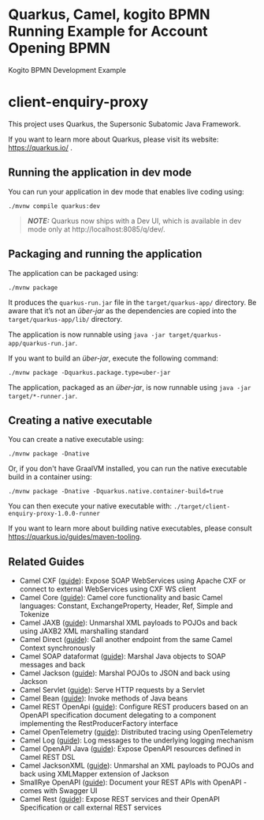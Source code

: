 # Quarkus, Camel, kogito BPMN Running Example for Account Opening BPMN
Kogito BPMN Development Example


# client-enquiry-proxy

This project uses Quarkus, the Supersonic Subatomic Java Framework.

If you want to learn more about Quarkus, please visit its website: https://quarkus.io/ .

## Running the application in dev mode

You can run your application in dev mode that enables live coding using:
```shell script
./mvnw compile quarkus:dev
```

> **_NOTE:_**  Quarkus now ships with a Dev UI, which is available in dev mode only at http://localhost:8085/q/dev/.

## Packaging and running the application

The application can be packaged using:
```shell script
./mvnw package
```
It produces the `quarkus-run.jar` file in the `target/quarkus-app/` directory.
Be aware that it’s not an _über-jar_ as the dependencies are copied into the `target/quarkus-app/lib/` directory.

The application is now runnable using `java -jar target/quarkus-app/quarkus-run.jar`.

If you want to build an _über-jar_, execute the following command:
```shell script
./mvnw package -Dquarkus.package.type=uber-jar
```

The application, packaged as an _über-jar_, is now runnable using `java -jar target/*-runner.jar`.

## Creating a native executable

You can create a native executable using: 
```shell script
./mvnw package -Dnative
```

Or, if you don't have GraalVM installed, you can run the native executable build in a container using: 
```shell script
./mvnw package -Dnative -Dquarkus.native.container-build=true
```

You can then execute your native executable with: `./target/client-enquiry-proxy-1.0.0-runner`

If you want to learn more about building native executables, please consult https://quarkus.io/guides/maven-tooling.

## Related Guides

- Camel CXF ([guide](https://camel.apache.org/camel-quarkus/latest/reference/extensions/cxf-soap.html)): Expose SOAP WebServices using Apache CXF or connect to external WebServices using CXF WS client
- Camel Core ([guide](https://camel.apache.org/camel-quarkus/latest/reference/extensions/core.html)): Camel core functionality and basic Camel languages: Constant, ExchangeProperty, Header, Ref, Simple and Tokenize
- Camel JAXB ([guide](https://camel.apache.org/camel-quarkus/latest/reference/extensions/jaxb.html)): Unmarshal XML payloads to POJOs and back using JAXB2 XML marshalling standard
- Camel Direct ([guide](https://camel.apache.org/camel-quarkus/latest/reference/extensions/direct.html)): Call another endpoint from the same Camel Context synchronously
- Camel SOAP dataformat ([guide](https://camel.apache.org/camel-quarkus/latest/reference/extensions/soap.html)): Marshal Java objects to SOAP messages and back
- Camel Jackson ([guide](https://camel.apache.org/camel-quarkus/latest/reference/extensions/jackson.html)): Marshal POJOs to JSON and back using Jackson
- Camel Servlet ([guide](https://camel.apache.org/camel-quarkus/latest/reference/extensions/servlet.html)): Serve HTTP requests by a Servlet
- Camel Bean ([guide](https://camel.apache.org/camel-quarkus/latest/reference/extensions/bean.html)): Invoke methods of Java beans
- Camel REST OpenApi ([guide](https://camel.apache.org/camel-quarkus/latest/reference/extensions/rest-openapi.html)): Configure REST producers based on an OpenAPI specification document delegating to a component implementing the RestProducerFactory interface
- Camel OpenTelemetry ([guide](https://camel.apache.org/camel-quarkus/latest/reference/extensions/opentelemetry.html)): Distributed tracing using OpenTelemetry
- Camel Log ([guide](https://camel.apache.org/camel-quarkus/latest/reference/extensions/log.html)): Log messages to the underlying logging mechanism
- Camel OpenAPI Java ([guide](https://camel.apache.org/camel-quarkus/latest/reference/extensions/openapi-java.html)): Expose OpenAPI resources defined in Camel REST DSL
- Camel JacksonXML ([guide](https://camel.apache.org/camel-quarkus/latest/reference/extensions/jacksonxml.html)): Unmarshal an XML payloads to POJOs and back using XMLMapper extension of Jackson
- SmallRye OpenAPI ([guide](https://quarkus.io/guides/openapi-swaggerui)): Document your REST APIs with OpenAPI - comes with Swagger UI
- Camel Rest ([guide](https://camel.apache.org/camel-quarkus/latest/reference/extensions/rest.html)): Expose REST services and their OpenAPI Specification or call external REST services
